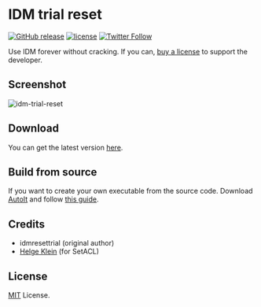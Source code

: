 # IDM trial reset

[![GitHub release](https://img.shields.io/github/release/J2TeaM/idm-trial-reset.svg?maxAge=2592000)](https://github.com/J2TeaM/idm-trial-reset/releases/latest)
[![license](https://img.shields.io/github/license/J2TeaM/idm-trial-reset.svg?maxAge=2592000)](https://github.com/J2TeaM/idm-trial-reset/blob/master/LICENSE)
[![Twitter Follow](https://img.shields.io/twitter/follow/juno_okyo.svg?label=Follow&maxAge=2592000)](https://twitter.com/juno_okyo)

Use IDM forever without cracking. If you can, [buy a license](https://j2team.dev/go/32449752) to support the developer.

## Screenshot

![idm-trial-reset](https://i.imgur.com/xUGaHMK.gif)

## Download

You can get the latest version [here](https://github.com/J2TeaM/idm-trial-reset/releases/latest).

## Build from source

If you want to create your own executable from the source code. Download [AutoIt](https://www.autoitscript.com/site/autoit/downloads/) and follow [this guide](https://www.autoitscript.com/autoit3/docs/intro/compiler.htm).

## Credits

- idmresettrial (original author)
- [Helge Klein](https://helgeklein.com/) (for SetACL)

## License

[MIT](LICENSE) License.
